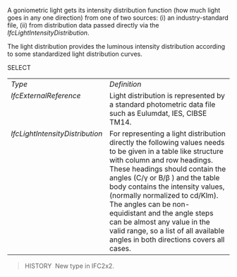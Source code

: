 A goniometric light gets its intensity distribution function (how much light goes in any one direction) from one of two sources: (i) an industry-standard file, (ii) from distribution data passed directly via the _IfcLightIntensityDistribution_.

The light distribution provides the luminous intensity distribution according to some standardized light distribution curves.

SELECT

<table> 
		<tr> 
		  <td><em>Type</em></td> 
		  <td><em>Definition</em></td> 
		</tr> 
		<tr> 
		  <td valign="top"><em>IfcExternalReference</em></td> 
		  <td valign="top">Light distribution is represented by a standard photometric data file such as Eulumdat, IES, CIBSE TM14. </td> 
		</tr> 
		<tr> 
		  <td valign="top"><em>IfcLightIntensityDistribution</em></td> 
		  <td valign="top">For representing a light distribution directly the
			 following values needs to be given in a table like structure with column and
			 row headings. These headings should contain the angles (C/&#947; or B/&#946; )
			 and the table body contains the intensity values, (normally normalized to
			 cd/Klm). The angles can be non- equidistant and the angle steps can be almost
			 any value in the valid range, so a list of all available angles in both
			 directions covers all cases. </td> 
		</tr> 
	 </table>

> HISTORY&nbsp; New type in IFC2x2.
